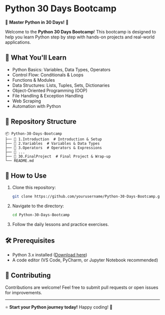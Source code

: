 # Python 30 Days Bootcamp

🚀 **Master Python in 30 Days!** 🐍

Welcome to the **Python 30 Days Bootcamp**! This bootcamp is designed to help you learn Python step by step with hands-on projects and real-world applications.

## 📌 What You'll Learn

- Python Basics: Variables, Data Types, Operators
- Control Flow: Conditionals & Loops
- Functions & Modules
- Data Structures: Lists, Tuples, Sets, Dictionaries
- Object-Oriented Programming (OOP)
- File Handling & Exception Handling
- Web Scraping
- Automation with Python

## 📂 Repository Structure

```
📦 Python-30-Days-Bootcamp
├── 📁 1.Introduction  # Introduction & Setup
├── 📁 2.Variables  # Variables & Data Types
├── 📁 3.Operators  # Operators & Expressions
├── 📁 ...
├── 📁 30.FinalProject  # Final Project & Wrap-up
└── README.md
```

## 🚀 How to Use

1. Clone this repository:
   ```bash
   git clone https://github.com/yourusername/Python-30-Days-Bootcamp.git
   ```
2. Navigate to the directory:
   ```bash
   cd Python-30-Days-Bootcamp
   ```
3. Follow the daily lessons and practice exercises.

## 🛠 Prerequisites

- Python 3.x installed ([Download here](https://www.python.org/downloads/))
- A code editor (VS Code, PyCharm, or Jupyter Notebook recommended)

## 🤝 Contributing

Contributions are welcome! Feel free to submit pull requests or open issues for improvements.

---

⭐ **Start your Python journey today!** Happy coding! 🎯
